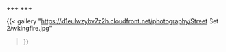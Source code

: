 +++
+++

{{< gallery "https://d1eulwzybv7z2h.cloudfront.net/photography/Street Set 2/wkingfire.jpg" 
 >}}



